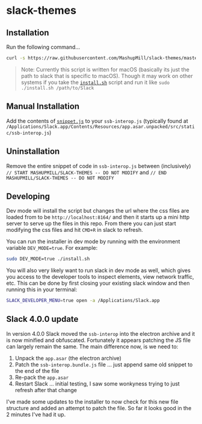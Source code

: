 # slack-themes

## Installation

Run the following command...

```bash
curl -s https://raw.githubusercontent.com/MashupMill/slack-themes/master/install.sh | sudo bash
```

> Note: Currently this script is written for macOS (basically its just the path to slack that is specific to macOS). Though it may work on other systems if you take the [`install.sh`](./install.sh) script and run it like `sudo ./install.sh /path/to/Slack`

## Manual Installation

Add the contents of [`snippet.js`](./snippet.js) to your `ssb-interop.js` (typically found at `/Applications/Slack.app/Contents/Resources/app.asar.unpacked/src/static/ssb-interop.js`)

## Uninstallation
Remove the entire snippet of code in `ssb-interop.js` between (inclusively) `// START MASHUPMILL/SLACK-THEMES -- DO NOT MODIFY` and `// END MASHUPMILL/SLACK-THEMES -- DO NOT MODIFY`

## Developing

Dev mode will install the script but changes the url where the css files are loaded from to be `http://localhost:8164/` and then it starts up a mini http server to serve up the files in this repo. From there you can just start modifying the css files and hit `CMD+R` in slack to refresh.

You can run the installer in dev mode by running with the environment variable `DEV_MODE=true`. For example:

```bash
sudo DEV_MODE=true ./install.sh
```

You will also very likely want to run slack in dev mode as well, which gives you access to the developer tools to inspect elements, view network traffic, etc. This can be done by first closing your existing slack window and then running this in your terminal:

```bash
SLACK_DEVELOPER_MENU=true open -a /Applications/Slack.app
```

## Slack 4.0.0 update

In version 4.0.0 Slack moved the `ssb-interop` into the electron archive and it is now minified and obfuscated. Fortunately it appears patching the JS file can largely remain the same. The main difference now, is we need to:

1) Unpack the `app.asar` (the electron archive)
2) Patch the `ssb-interop.bundle.js` file ... just append same old snippet to the end of the file
3) Re-pack the `app.asar`
4) Restart Slack ... initial testing, I saw some wonkyness trying to just refresh after that change

I've made some updates to the installer to now check for this new file structure and added an attempt to patch the file. So far it looks good in the 2 minutes I've had it up.
